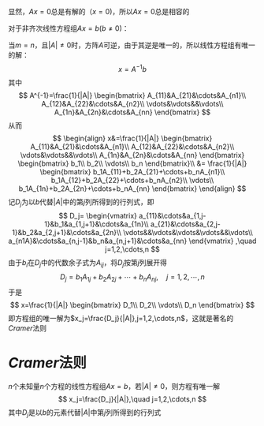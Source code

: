 显然，$Ax=0$总是有解的（$x=0$)，所以$Ax=0$总是相容的

对于非齐次线性方程组$Ax=b(b\ne0)$：

当$m=n$，且$|A|\ne0$时，方阵$A$可逆，由于其逆是唯一的，所以线性方程组有唯一的解：
$$
x=A^{-1}b
$$
其中
$$
A^{-1}=\frac{1}{|A|}
\begin{bmatrix}
A_{11}&A_{21}&\cdots&A_{n1}\\
A_{12}&A_{22}&\cdots&A_{n2}\\
\vdots&\vdots&&\vdots\\
A_{1n}&A_{2n}&\cdots&A_{nn}
\end{bmatrix}
$$
从而
$$
\begin{align}
x&=\frac{1}{|A|}
\begin{bmatrix}
A_{11}&A_{21}&\cdots&A_{n1}\\
A_{12}&A_{22}&\cdots&A_{n2}\\
\vdots&\vdots&&\vdots\\
A_{1n}&A_{2n}&\cdots&A_{nn}
\end{bmatrix}
\begin{bmatrix}
b_1\\
b_2\\
\vdots\\
b_n
\end{bmatrix}\\
&=
\frac{1}{|A|}
\begin{bmatrix}
b_1A_{11}+b_2A_{21}+\cdots+b_nA_{n1}\\
b_1A_{12}+b_2A_{22}+\cdots+b_nA_{n2}\\
\vdots\\
b_1A_{1n}+b_2A_{2n}+\cdots+b_nA_{nn}
\end{bmatrix}
\end{align}
$$
记$D_j$为以$b$代替$|A|$中的第$j$列所得到的行列式，即
$$
D_j=
\begin{vmatrix}
a_{11}&\cdots&a_{1,j-1}&b_1&a_{1,j+1}&\cdots&a_{1n}\\
a_{21}&\cdots&a_{2,j-1}&b_2&a_{2,j+1}&\cdots&a_{2n}\\
\vdots&&\vdots&\vdots&\vdots&&\vdots\\
a_{n1A}&\cdots&a_{n,j-1}&b_n&a_{n,j+1}&\cdots&a_{nn}
\end{vmatrix}
,\quad
j=1,2,\cdots,n
$$
由于$b_i$在$D_j$中的代数余子式为$A_{ij}$，将$D_j$按第$j$列展开得
$$
D_j=b_1A_{1j}+b_2A_{2j}+\cdots+b_nA_{nj},\quad j=1,2,\cdots,n
$$
于是
$$
x=\frac{1}{|A|}
\begin{bmatrix}
D_1\\
D_2\\
\vdots\\
D_n
\end{bmatrix}
$$
即方程组的唯一解为$x_j=\frac{D_j}{|A|},j=1,2,\cdots,n$，这就是著名的$Cramer$法则

# $Cramer$法则
$n$个未知量$n$个方程的线性方程组$Ax=b$，若$|A|\ne0$，则方程有唯一解
$$
x_j=\frac{D_j}{|A|},\quad j=1,2,\cdots,n
$$
其中$D_j$是以$b$的元素代替$|A|$中第$j$列所得到的行列式
